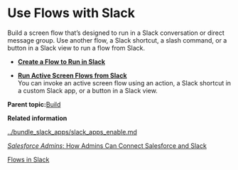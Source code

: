 # Use Flows with Slack

Build a screen flow that’s designed to run in a Slack conversation or direct message group. Use another flow, a Slack shortcut, a slash command, or a button in a Slack view to run a flow from Slack.

-   **[Create a Flow to Run in Slack](../flow/flow_build_flow_slack.md)**  

-   **[Run Active Screen Flows from Slack](../flow/flow_build_run_screen_flow_from_slack.md)**  
You can invoke an active screen flow using an action, a Slack shortcut in a custom Slack app, or a button in a Slack view.

**Parent topic:**[Build](../flow/flow_build.md)

**Related information**  


[../bundle\_slack\_apps/slack\_apps\_enable.md](../bundle_slack_apps/slack_apps_enable.md)

[*Salesforce Admins*: How Admins Can Connect Salesforce and Slack](https://admin.salesforce.com/blog/2021/how-admins-can-connect-salesforce-and-slack)

[Flows in Slack](../flow/flow_concepts_flows_in_slack.md)

